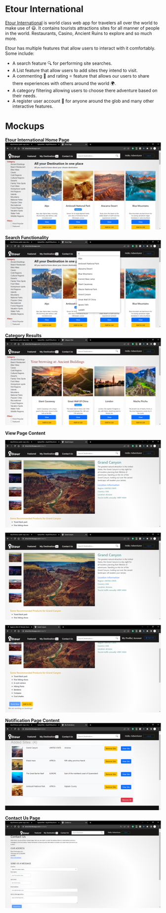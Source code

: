 # Etour International
[Etour International](https://etour.herokuapp.com/) is world class web app
for travelers all over the world to make use of :smiley:.
It contains tourists attractions sites for all
manner of people in the world. Restaurants, Casino, Ancient Ruins to explore and so much more.

Etour has multiple features that allow users 
to interact with it comfortably. Some include:
- A search feature :mag: for performing site searches. 
- A List feature that allow users to add sites they 
intend to visit. 
- A commenting :speech_balloon: and rating :star: feature that allows our
users to share there experiences with others around 
the world :earth_africa:. 
- A category filtering allowing users to choose 
there adventure based on their needs. 
- A register user account :bust_in_silhouette: for anyone around the glob
and many other interactive features.


# Mockups

**Etour International Home Page**
![Etour Home Page](https://github.com/eliya35/EtourScreenShots/blob/866d9a2e9fd6e37709c560c6f0d914dc920b7174/Home%20Page%20-%20Google%20Chrome%2006_09_2022%2022_43_10.png?raw=true)

**Search Functionality**
![Search Functionality](https://github.com/eliya35/EtourScreenShots/blob/main/Home%20Page%20-%20Google%20Chrome%2006_09_2022%2022_43_26.png?raw=true)

**Category Results**
![Category Filters results](https://raw.githubusercontent.com/eliya35/EtourScreenShots/adb4eed2e24e8483dcd5896997e929f5e1fef0a9/Home%20Page%20-%20Google%20Chrome%2006_09_2022%2022_43_46.png)

**View Page Content**

![ViewPage Content](https://raw.githubusercontent.com/eliya35/EtourScreenShots/acf3c4dfcc48b4ca623a68aab01913cb59a06b12/Home%20Page%20-%20Google%20Chrome%2006_09_2022%2022_44_41.png)

![ ](https://raw.githubusercontent.com/eliya35/EtourScreenShots/acf3c4dfcc48b4ca623a68aab01913cb59a06b12/Home%20Page%20-%20Google%20Chrome%2006_09_2022%2022_44_41.png)

![ ](https://github.com/eliya35/EtourScreenShots/blob/main/etour%20international%20login%20-%20Google%20Chrome%2014_09_2022%2002_05_47.png?raw=true)

**Notification Page Content**
![ViewPage Content](https://raw.githubusercontent.com/eliya35/EtourScreenShots/b762fde0af4703954838e51916d3e91b7b5eff83/Home%20Page%20-%20Google%20Chrome%2006_09_2022%2022_46_14.png)

**Contact Us Page**
![ViewPage Content](https://raw.githubusercontent.com/eliya35/EtourScreenShots/866d9a2e9fd6e37709c560c6f0d914dc920b7174/Home%20Page%20-%20Google%20Chrome%2006_09_2022%2022_46_50.png)
